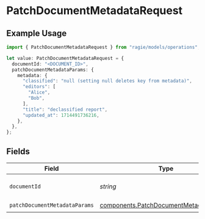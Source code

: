 # PatchDocumentMetadataRequest

## Example Usage

```typescript
import { PatchDocumentMetadataRequest } from "ragie/models/operations";

let value: PatchDocumentMetadataRequest = {
  documentId: "<DOCUMENT_ID>",
  patchDocumentMetadataParams: {
    metadata: {
      "classified": "null (setting null deletes key from metadata)",
      "editors": [
        "Alice",
        "Bob",
      ],
      "title": "declassified report",
      "updated_at": 1714491736216,
    },
  },
};
```

## Fields

| Field                                                                                            | Type                                                                                             | Required                                                                                         | Description                                                                                      | Example                                                                                          |
| ------------------------------------------------------------------------------------------------ | ------------------------------------------------------------------------------------------------ | ------------------------------------------------------------------------------------------------ | ------------------------------------------------------------------------------------------------ | ------------------------------------------------------------------------------------------------ |
| `documentId`                                                                                     | *string*                                                                                         | :heavy_check_mark:                                                                               | The id of the document.                                                                          | <DOCUMENT_ID>                                                                                    |
| `patchDocumentMetadataParams`                                                                    | [components.PatchDocumentMetadataParams](../../models/components/patchdocumentmetadataparams.md) | :heavy_check_mark:                                                                               | N/A                                                                                              |                                                                                                  |